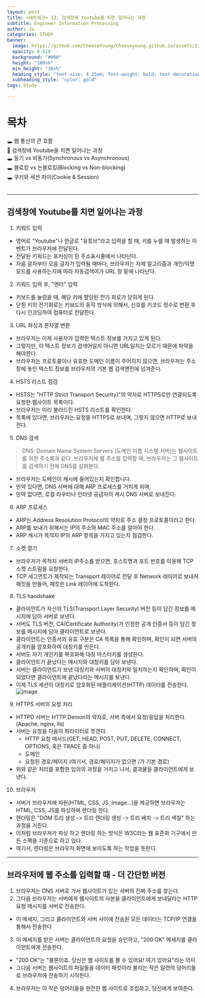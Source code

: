 ```yaml
---
layout: post
title: <네트워크> 13. 검색창에 Youtube을 치면 일어나는 과정
subtitle: Engineer Information Processing
author: Jo
categories: STUDY
banner:
  image: https://github.com/CheeseYoung/Cheeseyoung.github.io/assets/132384527/c626796d-a4bb-4ffd-962a-5639a9fdbfbb
  opacity: 0.618
  background: "#000"
  height: "100vh"
  min_height: "38vh"
  heading_style: "font-size: 4.25em; font-weight: bold; text-decoration: underline"
  subheading_style: "color: gold"
tags: Study

---
```


# 목차
🕳 웹 통신의 큰 흐름 <br>
📌 검색창에 Youtube을 치면 일어나는 과정 <br>
🕳 동기 vs 비동기(Synchronous vs Asynchronous) <br>
🕳 블로킹 vs 논블로킹(Blocking vs Non-blocking) <br>
🕳 쿠키와 세션 차이(Cookie & Session) <br>
<br>
<hr>

## 검색창에 Youtube를 치면 일어나는 과정

1. 키워드 입력
- 영어로 "Youtube"나 한글로 "유튜브"라고 입력을 할 때, 키를 누를 때 발생하는 이벤트가 브라우저에 전달된다. 
- 전달된 키워드는 포커싱이 된 주소표시줄에서 나타난다.
- 자음 글자부터 모음 글자가 입력될 때마다, 브라우저는 자체 알고리즘과 개인/익명 모드를 사용하는지에 따라 자동검색어가 URL 창 밑에 나타난다.

2. 키워드 입력 후, "엔터" 입력
- 키보드를 눌렀을 때, 해당 키에 할당된 전기 회로가 닫히게 된다.
- 닫힌 키의 전기회로는 키보드의 동작 방식에 의해서, 신호를 키코드 정수로 변환 후 다시 인코딩하여 컴퓨터로 전달한다.

3. URL 파싱과 문자열 변환
- 브라우저는 이제 사용자가 입력한 텍스트 정보를 가지고 있게 된다.
- 그렇지만, 이 텍스트 정보가 검색어일지 아니면 URL일지는 모르기 때문에 파악을 해야한다.
- 브라우저는 프로토콜이나 유효한 도메인 이름이 주어지지 않으면, 브라우저는 주소창에 놓인 텍스트 정보를 브라우저의 기본 웹 검색엔진에 넘겨준다.
 
4. HSTS 리스트 점검
- HSTS는 "HTTP Strict Transport Security)"의 약자로 HTTPS로만 연결되도록 요청한 웹사이트 목록이다.
- 브라우저는 미리 불러드린 HSTS 리스트를 확인한다.
- 목록에 있다면, 브라우저는 요청을 HTTPS로 보내며, 그렇지 않으면 HTTP로 보내진다. 

5. DNS 검색
> DNS: Domain Name System Servers (도메인 이름 시스템 서버)는 웹사이트를 위한 주소록과 같다.
> 브라우저에 웹 주소를 입력할 때, 브라우저는 그 웹사이트를 검색하기 전에 DNS를 살펴본다.
- 브라우저는 도메인이 캐시에 들어있는지 확인합니다. 
- 만약 있다면, DNS 서버에 대해 ARP 프로세스를 거치게 되며,
- 만약 없다면, 로컬 라우터나 인터넷 공급자의 캐시 DNS 서버로 보내진다.

6. ARP 프로세스
- ARP는 Address Resolution Protocol의 약자로 주소 결정 프로토콜이라고 한다. 
- ARP를 보내기 위해서는 IP의 주소와 MAC 주소를 알아야 한다.
- ARP 캐시가 목적지 IP의 ARP 항목을 가지고 있는지 점검한다. 

7. 소켓 열기
- 브라우저가 목적지 서버의 IP주소를 받으면, 호스트명과 포트 번호를 이용해 TCP 소켓 스트림을 요청한다.
- TCP 세그먼트가 제작되는 Transport 레이어로 전달 후 Network 레이어로 보내져 패킷을 만들어, 패킷은 Link 레이어에 도착한다.

8. TLS handshake
- 클라이언트가 자신의 TLS(Transport Layer Security) 버전 등이 담긴 정보를 메시지에 담아 서버로 보낸다.
- 서버도 TLS 버전, CA(Certificate Authority)가 인정한 공개 인증서 등이 담긴 정보를 메시지에 담아 클라이언트로 보낸다.
- 클라이언트는 인증서의 유효 구분은 CA 목록을 통해 확인하며, 확인이 되면 서버의 공개키를 암호화하여 대칭키를 만든다.
- 서버도 자기 개인키를 복호화해 대칭 마스터키를 생성한다.
- 클라이언트가 끝났다는 메시지와 대칭키를 담아 보낸다.
- 서버는 클라이언트가 보낸 대칭키와 서버의 대칭키와 일치하는지 확인하며, 확인이 되었다면 클라이언트에 끝났다라는 메시지를 보낸다.
- 이제 TLS 세션이 대칭키로 암호화된 애플리케이션(HTTP) 데이터를 전송한다.
![image](https://github.com/CheeseYoung/Cheeseyoung.github.io/assets/132384527/6325f6e8-2efc-4645-82d7-1004d366ef14)

9. HTTPS 서버의 요청 처리
- HTTPD 서버는 HTTP Demon의 약자로, 서버 측에서 요청/응답을 처리한다. (Apache, nginx, lls)
- 서버는 요청을 다음의 파라미터로 쪼갠다.
  - HTTP 요청 메서드(GET, HEAD, POST, PUT, DELETE, CONNECT, OPTIONS, 혹은 TRACE 중 하나)
  - 도메인
  - 요청된 경로/페이지 (여기서, 경로/페이지가 없으면 /가 기본 경로)
- 위와 같은 처리를 포함한 임의의 과정을 거치고 나서, 결과물을 클라이언트에게 보낸다.

10. 브라우저
- 서버가 브라우저에 자원(HTML, CSS, JS, Image...)을 제공하면 브라우저는 HTML, CSS, JS를 파싱하며 렌더링 한다.
- 렌더링은 "DOM 트리 생성 -> 트리 렌더링 생성 -> 트리 배치 -> 트리 색칠" 하는 과정을 거친다.
- 이처럼 브라우저가 파싱 하고 렌더링 하는 방식은 W3C라는 웹 표준화 기구에서 만든 스펙을 기준으로 하고 있다.
- 여기서, 렌더링은 브라우저 화면에 보이도록 하는 작업을 뜻한다.


 <hr>


## 브라우저에 웹 주소를 입력할 때 - 더 간단한 버전

1. 브라우저는 DNS 서버로 가서 웹사이트가 있는 서버의 진짜 주소를 찾는다.
2. 그다음 브라우저는 서버에게 웹사이트의 사본을 클라이언트에게 보내달라는 HTTP 요청 메시지를 서버로 전송한다.
  - 이 메세지, 그리고 클라이언트와 서버 사이에 전송된 모든 데이터는 TCP/IP 연결을 통해서 전송한다
3. 이 메세지를 받은 서버는 클라이언트의 요청을 승인하고, "200 OK" 메세지를 클라이언트에게 전송한다.
  - "200 OK"는 "물론이죠. 당신은 웹 사이트를 볼 수 있어요! 여기 있어요"라는 의미
  - 그다음 서버는 웹사이트의 파일들을 데이터 패킷이라 불리는 작은 일련의 덩어리들로 브라우저에 전송하기 시작한다.
4. 브라우저는 이 작은 덩어리들을 완전한 웹 사이트로 조립하고, 당신에게 보여준다.





